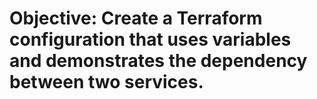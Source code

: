 # Objective: Create a Terraform configuration that uses variables and demonstrates the dependency between two services.
